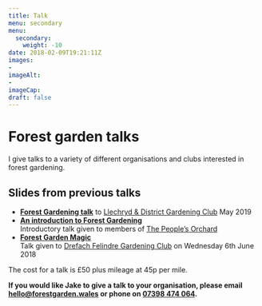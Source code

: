 ```yaml
---
title: Talk
menu: secondary
menu: 
  secondary:
    weight: -10
date: 2018-02-09T19:21:11Z
images: 
- 
imageAlt: 
- 
imageCap: 
draft: false
---
```


# Forest garden talks

I give talks to a variety of different organisations and clubs interested in forest gardening.

## Slides from previous talks

* **[Forest Gardening talk](/talks/ldgc/#1)** to [Llechryd & District Gardening Club](https://www.facebook.com/LlechrydDGC/) May 2019
* **[An introduction to Forest Gardening](/talks/intro/#1)**  
  Introductory talk given to members of [The People’s Orchard](http://www.stdogmaelsabbey.org.uk/peoplesorchard)
* **[Forest Garden Magic](/talks/magic/#1)**  
  Talk given to [Drefach Felindre Gardening Club](http://www.drefachfelindregardeningclub.co.uk) on Wednesday 6th June 2018

The cost for a talk is £50 plus mileage at 45p per mile.

**If you would like Jake to give a talk to your organisation, please email [hello@forestgarden.wales](mailto:hello@forestgarden.wales) or phone on [07398&nbsp;474&nbsp;064](tel:+447398474064).**

